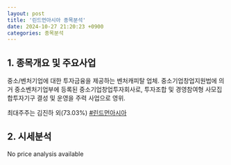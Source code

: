 ```yaml
---
layout: post
title: '린드먼아시아 종목분석'
date: 2024-10-27 21:20:23 +0900
categories: 종목분석
---
```


## 1. 종목개요 및 주요사업

중소/벤처기업에 대한 투자금융을 제공하는 벤처캐피탈 업체. 중소기업창업지원법에 의거 중소벤처기업부에 등록된 중소기업창업투자회사로, 투자조합 및 경영참여형 사모집합투자기구 결성 및 운영을 주력 사업으로 영위. 

최대주주는 김진하 외(73.03%)
[#린드먼아시아](#)

## 2. 시세분석

No price analysis available
